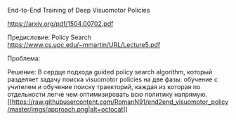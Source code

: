 End-to-End Training of Deep Visuomotor Policies

https://arxiv.org/pdf/1504.00702.pdf

Предисловие: Policy Search
https://www.cs.upc.edu/~mmartin/URL/Lecture5.pdf

Проблема:

Решение:
В сердце подхода guided policy search algorithm, который разделяет задачу поиска visuomotor policies на две фазы: обучение с учителем и обучение поиску траекторий, каждая из которая по отдельности легче чем оптимизировать всю политику напрямую.
[[https://raw.githubusercontent.com/RomanN91/end2end_visuomotor_policy/master/imgs/approach.png|alt=octocat]]

